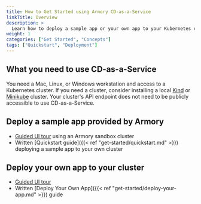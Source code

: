 ```yaml
---
title: How to Get Started using Armory CD-as-a-Service
linkTitle: Overview
description: >
  Learn how to deploy a sample app or your own app to your Kubernetes cluster using Armory CD-as-a-Service.
weight: 1
categories: ["Get Started", "Concepts"]
tags: ["Quickstart", "Deployment"]
---
```


## What you need to use CD-as-a-Service

You need a Mac, Linux, or Windows workstation and access to a Kubernetes cluster. If you need a cluster, consider installing a local [Kind](https://kind.sigs.k8s.io/docs/user/quick-start/) or [Minikube](https://minikube.sigs.k8s.io/docs/start/) cluster. Your cluster's API endpoint does not need to be publicly accessible to use CD-as-a-Service.

## Deploy a sample app provided by Armory

  * [Guided UI tour](https://next.console.cloud.armory.io/getting-started) using an Armory sandbox cluster
  * Written [Quickstart guide]({{< ref "get-started/quickstart.md" >}}) deploying a sample app to your own cluster

## Deploy your own app to your cluster

  * [Guided UI tour](https://next.console.cloud.armory.io/getting-started?gettingStartedPane=InstallFlowPane)
  * Written [Deploy Your Own App]({{< ref "get-started/deploy-your-app.md" >}}) guide